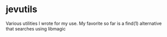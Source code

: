 # jevutils
Various utilities I wrote for my use. My favorite so far is a find(1) alternative that searches using libmagic
